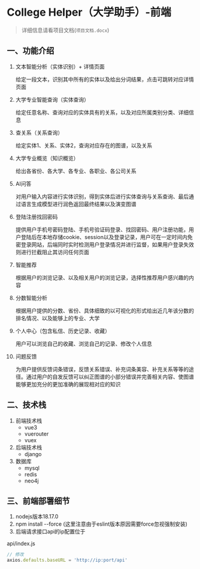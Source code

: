 # College Helper（大学助手）-前端
> 详细信息请看项目文档(`项目文档.docx`)
## 一、功能介绍
1. 文本智能分析（实体识别）+ 详情页面

    给定一段文本，识别其中所有的实体以及给出分词结果，点击可跳转对应详情页面
2. 大学专业智能查询（实体查询）

    给定任意名称、查询对应的实体具有的关系，以及对应所属类别分类、详细信息
3. 查关系（关系查询）

    给定实体1、关系、实体2，查询对应存在的图谱，以及关系
4. 大学专业概览（知识概览）	

    给出各省份、各大学、各专业、各职业、各公司关系
5. AI问答

    对用户输入内容进行实体识别，得到实体后进行实体查询与关系查询、最后通过语言生成模型进行润色返回最终结果以及演变图谱

6. 登陆注册找回密码

    提供用户手机号密码登陆、手机号验证码登录、找回密码、用户注册功能，用户登陆后在本地存储cookie、session以及登录记录，用户可在一定时间内免密登录网站，后端同时实时检测用户登录情况并进行监督，如果用户登录失效则进行拦截阻止其访问任何页面
7. 智能推荐

    根据用户的浏览记录、以及相关用户的浏览记录，选择性推荐用户感兴趣的内容
8. 分数智能分析
    
    根据用户提供的分数、省份、具体细致的以可视化的形式给出近几年该分数的排名情况、以及能够上的专业、大学
9. 个人中心（包含私信、历史记录、收藏）

    用户可以浏览自己的收藏、浏览自己的记录、修改个人信息
10. 问题反馈

    为用户提供反馈词条错误，反馈关系错误、补充词条美容、补充关系等等的途径。通过用户的自发反馈可以纠正图谱的小部分错误并完善相关内容、使图谱能够更加充分的更加准确的展现相对应的知识

## 二、技术栈
1. 前端技术栈
    + vue3
    + vuerouter
    + vuex
2. 后端技术栈
    + django
3. 数据库
    + mysql
    + redis
    + neo4j
## 三、前端部署细节
1. nodejs版本18.17.0
2. npm install --force (这里注意由于eslint版本原因需要force忽视强制安装)
3. 后端请求接口api的ip配置位于

api/index.js
```js
// 修改
axios.defaults.baseURL = 'http://ip:port/api'
```
